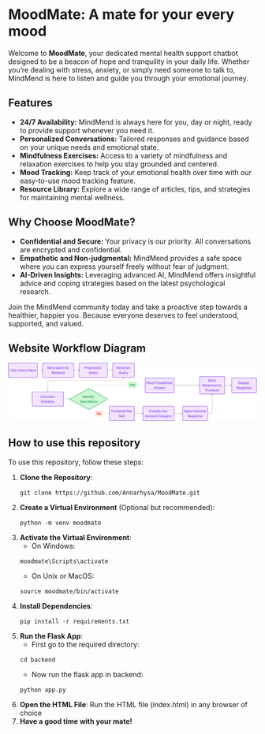 # MoodMate: A mate for your every mood

Welcome to **MoodMate**, your dedicated mental health support chatbot designed to be a beacon of hope and tranquility in your daily life. Whether you’re dealing with stress, anxiety, or simply need someone to talk to, MindMend is here to listen and guide you through your emotional journey.

## Features

- **24/7 Availability:** MindMend is always here for you, day or night, ready to provide support whenever you need it.
- **Personalized Conversations:** Tailored responses and guidance based on your unique needs and emotional state.
- **Mindfulness Exercises:** Access to a variety of mindfulness and relaxation exercises to help you stay grounded and centered.
- **Mood Tracking:** Keep track of your emotional health over time with our easy-to-use mood tracking feature.
- **Resource Library:** Explore a wide range of articles, tips, and strategies for maintaining mental wellness.

## Why Choose MoodMate?

- **Confidential and Secure:** Your privacy is our priority. All conversations are encrypted and confidential.
- **Empathetic and Non-judgmental:** MindMend provides a safe space where you can express yourself freely without fear of judgment.
- **AI-Driven Insights:** Leveraging advanced AI, MindMend offers insightful advice and coping strategies based on the latest psychological research.

Join the MindMend community today and take a proactive step towards a healthier, happier you. Because everyone deserves to feel understood, supported, and valued.

## Website Workflow Diagram

![alt text](assets/image.png)

## How to use this repository

To use this repository, follow these steps:

1. **Clone the Repository**: 
    ```
    git clone https://github.com/Annarhysa/MoodMate.git
    ```
2. **Create a Virtual Environment** (Optional but recommended):
    ```
    python -m venv moodmate
    ```
3. **Activate the Virtual Environment**:
    - On Windows:
    ```
    moodmate\Scripts\activate
    ```
    - On Unix or MacOS:
    ```
    source moodmate/bin/activate
    ```
4. **Install Dependencies**:
    ```
    pip install -r requirements.txt
    ```
5. **Run the Flask App**:
    - First go to the required directory: 
    ```
    cd backend
    ```
    - Now run the flask app in backend:
    ```
    python app.py
    ```
6. **Open the HTML File**:
    Run the HTML file (index.html) in any browser of choice 
7. **Have a good time with your mate!**

